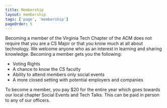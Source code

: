 ```yaml
---
title: Membership
layout: membership
tags: ['page', 'membership']
pageOrder: 5
---
```

Becoming a member of the Virginia Tech Chapter of the ACM does not require that 
you are a CS Major or that you know much at all about technology. We welcome 
anyone who as an interest in learning and sharing knowledge. Becoming a member 
gets you the following:

* Voting Rights
* A chance to know the CS faculty
* Ability to attend members only social events
* A more closed setting with potential employers and companies

To become a member, you pay $20 for the entire year which goes towards our 
local chapter Social Events and Tech Talks. This can be paid in person to any 
of our officers.


